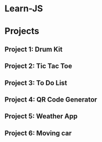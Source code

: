 # Learn-JS

# Projects

## Project 1: Drum Kit
## Project 2: Tic Tac Toe
## Project 3: To Do List
## Project 4: QR Code Generator
## Project 5: Weather App
## Project 6: Moving car 
